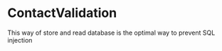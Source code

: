 # ContactValidation
This way of store and read database is the optimal way to prevent SQL injection
